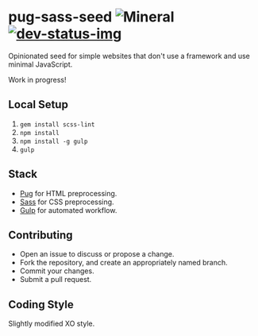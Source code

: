 [dev-status-img]: https://david-dm.org/RyanWarner/pug-sass-seed/dev-status.svg
[dev-status-link]: https://david-dm.org/RyanWarner/pug-sass-seed#info=devDependencies

# pug-sass-seed ![Mineral](http://warner.codes/github-images/mineral.svg)[![dev-status-img]][dev-status-link]

Opinionated seed for simple websites that don't use a framework and use minimal JavaScript.

Work in progress!



## Local Setup

1. `gem install scss-lint`
1. `npm install`
2. `npm install -g gulp`
3. `gulp`



## Stack

- [Pug](http://jade-lang.com/) for HTML preprocessing.
- [Sass](http://sass-lang.com/) for CSS preprocessing.
- [Gulp](http://gulpjs.com/) for automated workflow.



## Contributing

- Open an issue to discuss or propose a change.
- Fork the repository, and create an appropriately named branch.
- Commit your changes.
- Submit a pull request.


## Coding Style

Slightly modified XO style.
